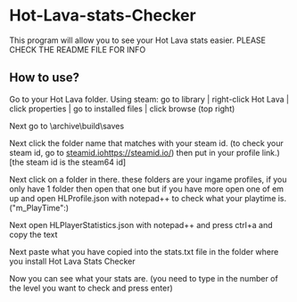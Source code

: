 # Hot-Lava-stats-Checker
This program will allow you to see your Hot Lava stats easier. PLEASE CHECK THE README FILE FOR INFO

## How to use?
Go to your Hot Lava folder. 
Using steam: go to library | right-click Hot Lava | click properties | go to installed files | click browse (top right)

Next go to \archive\build\saves

Next click the folder name that matches with your steam id. (to check your steam id, go to [steamid.io](https://steamid.io/)https://steamid.io/) then put in your profile link.) [the steam id is the steam64 id]

Next click on a folder in there. these folders are your ingame profiles, if you only have 1 folder then open that one but if you have more open one of em up and open HLProfile.json with notepad++ to check what your playtime is. ("m_PlayTime":)

Next open HLPlayerStatistics.json with notepad++ and press ctrl+a and copy the text

Next paste what you have copied into the stats.txt file in the folder where you install Hot Lava Stats Checker

Now you can see what your stats are. (you need to type in the number of the level you want to check and press enter)
